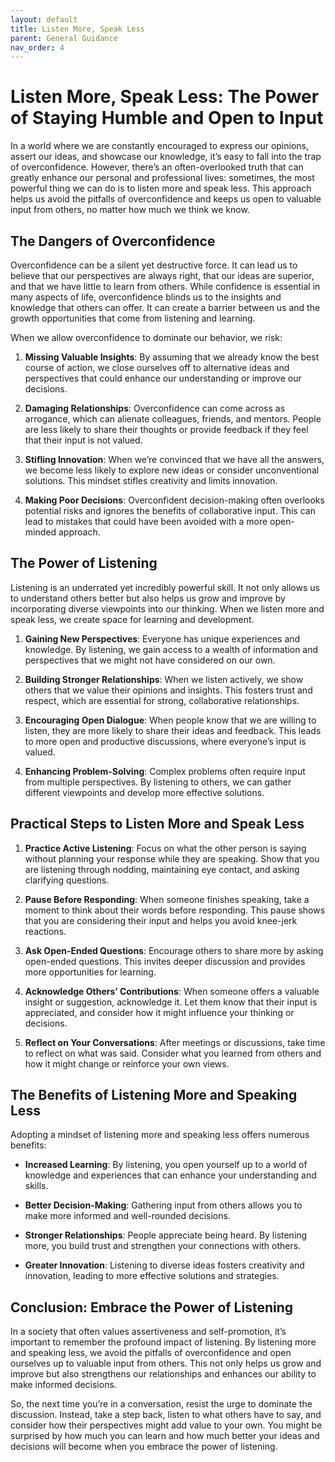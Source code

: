 ```yaml
---
layout: default
title: Listen More, Speak Less
parent: General Guidance
nav_order: 4
---
```

# Listen More, Speak Less: The Power of Staying Humble and Open to Input

In a world where we are constantly encouraged to express our opinions, assert our ideas, and showcase our knowledge, it’s easy to fall into the trap of overconfidence. However, there’s an often-overlooked truth that can greatly enhance our personal and professional lives: sometimes, the most powerful thing we can do is to listen more and speak less. This approach helps us avoid the pitfalls of overconfidence and keeps us open to valuable input from others, no matter how much we think we know.

## The Dangers of Overconfidence

Overconfidence can be a silent yet destructive force. It can lead us to believe that our perspectives are always right, that our ideas are superior, and that we have little to learn from others. While confidence is essential in many aspects of life, overconfidence blinds us to the insights and knowledge that others can offer. It can create a barrier between us and the growth opportunities that come from listening and learning.

When we allow overconfidence to dominate our behavior, we risk:

1. **Missing Valuable Insights**: By assuming that we already know the best course of action, we close ourselves off to alternative ideas and perspectives that could enhance our understanding or improve our decisions.

2. **Damaging Relationships**: Overconfidence can come across as arrogance, which can alienate colleagues, friends, and mentors. People are less likely to share their thoughts or provide feedback if they feel that their input is not valued.

3. **Stifling Innovation**: When we’re convinced that we have all the answers, we become less likely to explore new ideas or consider unconventional solutions. This mindset stifles creativity and limits innovation.

4. **Making Poor Decisions**: Overconfident decision-making often overlooks potential risks and ignores the benefits of collaborative input. This can lead to mistakes that could have been avoided with a more open-minded approach.

## The Power of Listening

Listening is an underrated yet incredibly powerful skill. It not only allows us to understand others better but also helps us grow and improve by incorporating diverse viewpoints into our thinking. When we listen more and speak less, we create space for learning and development.

1. **Gaining New Perspectives**: Everyone has unique experiences and knowledge. By listening, we gain access to a wealth of information and perspectives that we might not have considered on our own.

2. **Building Stronger Relationships**: When we listen actively, we show others that we value their opinions and insights. This fosters trust and respect, which are essential for strong, collaborative relationships.

3. **Encouraging Open Dialogue**: When people know that we are willing to listen, they are more likely to share their ideas and feedback. This leads to more open and productive discussions, where everyone’s input is valued.

4. **Enhancing Problem-Solving**: Complex problems often require input from multiple perspectives. By listening to others, we can gather different viewpoints and develop more effective solutions.

## Practical Steps to Listen More and Speak Less

1. **Practice Active Listening**: Focus on what the other person is saying without planning your response while they are speaking. Show that you are listening through nodding, maintaining eye contact, and asking clarifying questions.

2. **Pause Before Responding**: When someone finishes speaking, take a moment to think about their words before responding. This pause shows that you are considering their input and helps you avoid knee-jerk reactions.

3. **Ask Open-Ended Questions**: Encourage others to share more by asking open-ended questions. This invites deeper discussion and provides more opportunities for learning.

4. **Acknowledge Others’ Contributions**: When someone offers a valuable insight or suggestion, acknowledge it. Let them know that their input is appreciated, and consider how it might influence your thinking or decisions.

5. **Reflect on Your Conversations**: After meetings or discussions, take time to reflect on what was said. Consider what you learned from others and how it might change or reinforce your own views.

## The Benefits of Listening More and Speaking Less

Adopting a mindset of listening more and speaking less offers numerous benefits:

- **Increased Learning**: By listening, you open yourself up to a world of knowledge and experiences that can enhance your understanding and skills.
  
- **Better Decision-Making**: Gathering input from others allows you to make more informed and well-rounded decisions.

- **Stronger Relationships**: People appreciate being heard. By listening more, you build trust and strengthen your connections with others.

- **Greater Innovation**: Listening to diverse ideas fosters creativity and innovation, leading to more effective solutions and strategies.

## Conclusion: Embrace the Power of Listening

In a society that often values assertiveness and self-promotion, it’s important to remember the profound impact of listening. By listening more and speaking less, we avoid the pitfalls of overconfidence and open ourselves up to valuable input from others. This not only helps us grow and improve but also strengthens our relationships and enhances our ability to make informed decisions.

So, the next time you’re in a conversation, resist the urge to dominate the discussion. Instead, take a step back, listen to what others have to say, and consider how their perspectives might add value to your own. You might be surprised by how much you can learn and how much better your ideas and decisions will become when you embrace the power of listening.